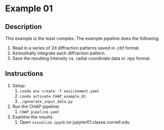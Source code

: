 # Example 01
## Description
This example is the least complex. The example pipeline does the following:
1. Read in a series of 2d diffraction patterns saved in .cbf format.
1. Azimuthally integrate each diffraction pattern.
1. Save the resulting Intensity vs. radial coordinate data in .npz format.
## Instructions
1. Setup:
    1. `conda env create -f environment.yaml`
    1. `conda activate CHAP_example_01`
    1. `./generate_input_data.py`
1. Run the CHAP pipeline:
    1. `CHAP pipeline.yaml`
1. Examine the results:
    1. Open `visualize.ipynb` on jupyter01.classe.cornell.edu
